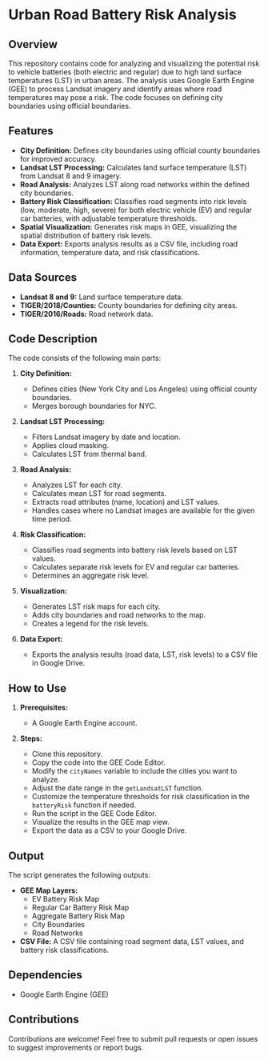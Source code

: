 # Urban Road Battery Risk Analysis

## Overview

This repository contains code for analyzing and visualizing the potential risk to vehicle batteries (both electric and regular) due to high land surface temperatures (LST) in urban areas. The analysis uses Google Earth Engine (GEE) to process Landsat imagery and identify areas where road temperatures may pose a risk.  The code focuses on defining city boundaries using official boundaries.

## Features

* **City Definition:** Defines city boundaries using official county boundaries for improved accuracy.
* **Landsat LST Processing:** Calculates land surface temperature (LST) from Landsat 8 and 9 imagery.
* **Road Analysis:** Analyzes LST along road networks within the defined city boundaries.
* **Battery Risk Classification:** Classifies road segments into risk levels (low, moderate, high, severe) for both electric vehicle (EV) and regular car batteries, with adjustable temperature thresholds.
* **Spatial Visualization:** Generates risk maps in GEE, visualizing the spatial distribution of battery risk levels.
* **Data Export:** Exports analysis results as a CSV file, including road information, temperature data, and risk classifications.

## Data Sources

* **Landsat 8 and 9:** Land surface temperature data.
* **TIGER/2018/Counties:** County boundaries for defining city areas.
* **TIGER/2016/Roads:** Road network data.

## Code Description

The code consists of the following main parts:

1.  **City Definition:**
    * Defines cities (New York City and Los Angeles) using official county boundaries.
    * Merges borough boundaries for NYC.

2.  **Landsat LST Processing:**
    * Filters Landsat imagery by date and location.
    * Applies cloud masking.
    * Calculates LST from thermal band.

3.  **Road Analysis:**
    * Analyzes LST for each city.
    * Calculates mean LST for road segments.
    * Extracts road attributes (name, location) and LST values.
    * Handles cases where no Landsat images are available for the given time period.

4.  **Risk Classification:**
    * Classifies road segments into battery risk levels based on LST values.
    * Calculates separate risk levels for EV and regular car batteries.
    * Determines an aggregate risk level.

5.  **Visualization:**
    * Generates LST risk maps for each city.
    * Adds city boundaries and road networks to the map.
    * Creates a legend for the risk levels.

6.  **Data Export:**
    * Exports the analysis results (road data, LST, risk levels) to a CSV file in Google Drive.

## How to Use

1.  **Prerequisites:**
    * A Google Earth Engine account.

2.  **Steps:**
    * Clone this repository.
    * Copy the code into the GEE Code Editor.
    * Modify the `cityNames` variable to include the cities you want to analyze.
    * Adjust the date range in the `getLandsatLST` function.
    * Customize the temperature thresholds for risk classification in the `batteryRisk` function if needed.
    * Run the script in the GEE Code Editor.
    * Visualize the results in the GEE map view.
    * Export the data as a CSV to your Google Drive.

## Output

The script generates the following outputs:

* **GEE Map Layers:**
    * EV Battery Risk Map
    * Regular Car Battery Risk Map
    * Aggregate Battery Risk Map
    * City Boundaries
    * Road Networks
* **CSV File:** A CSV file containing road segment data, LST values, and battery risk classifications.

## Dependencies

* Google Earth Engine (GEE)

## Contributions

Contributions are welcome!  Feel free to submit pull requests or open issues to suggest improvements or report bugs.
